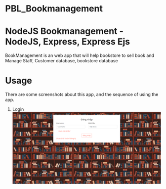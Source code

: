 # PBL_Bookmanagement
# NodeJS Bookmanagement - NodeJS, Express, Express Ejs

BookManagement is an web app that will help bookstore to sell book and Manage Staff, Customer database, bookstore database

# Usage
There are some screenshots about this app, and the sequence of using the app.

1. Login
![markdown](./public/readme/Login.png)